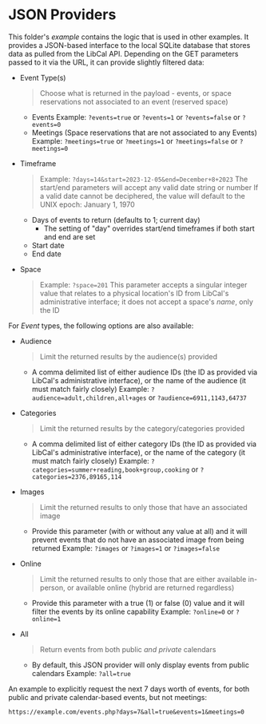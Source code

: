 # JSON Providers

This folder's *example* contains the logic that is used in other examples. It provides a JSON-based interface to the local SQLite database that stores data as pulled from the LibCal API. Depending on the GET parameters passed to it via the URL, it can provide  slightly filtered data:

- Event Type(s)

  > Choose what is returned in the payload - events, or space reservations not associated to an event (reserved space)

  - Events
    Example: `?events=true` or `?events=1` or `?events=false` or `?events=0`
  - Meetings (Space reservations that are not associated to any Events)
    Example: `?meetings=true` or `?meetings=1` or `?meetings=false` or `?meetings=0`

- Timeframe

  > Example: `?days=14&start=2023-12-05&end=December+8+2023`
  > The start/end parameters will accept any valid date string or number
  > If a valid date cannot be deciphered, the value will default to the UNIX epoch: January 1, 1970

  - Days of events to return (defaults to 1; current day)
    - The setting of "day" overrides start/end timeframes if both start and end are set
  - Start date
  - End date

- Space

  > Example: `?space=201`
  > This parameter accepts a singular integer value that relates to a physical location's ID from LibCal's administrative interface; it does not accept a space's *name*, only the ID

For *Event* types, the following options are also available:

- Audience

  > Limit the returned results by the audience(s) provided

  - A comma delimited list of either audience IDs (the ID as provided via LibCal's administrative interface), or the name of the audience (it must match fairly closely)
    Example: `?audience=adult,children,all+ages` or `?audience=6911,1143,64737`

- Categories

  > Limit the returned results by the category/categories provided

  - A comma delimited list of either category IDs (the ID as provided via LibCal's administrative interface), or the name of the category (it must match fairly closely)
    Example: `?categories=summer+reading,book+group,cooking` or `?categories=2376,89165,114`

- Images

  > Limit the returned results to only those that have an associated image

  - Provide this parameter (with or without any value at all) and it will prevent events that do not have an associated image from being returned
    Example: `?images` or `?images=1` or `?images=false`

- Online

  > Limit the returned results to only those that are either available in-person, or available online (hybrid are returned regardless)

  - Provide this parameter with a true (1) or false (0) value and it will filter the events by its online capability
    Example: `?online=0` or `?online=1`

- All

  > Return events from both public *and private* calendars

  - By default, this JSON provider will only display events from public calendars
    Example: `?all=true`

An example to explicitly request the next 7 days worth of events, for both public and private calendar-based events, but not meetings:

`https://example.com/events.php?days=7&all=true&events=1&meetings=0`
